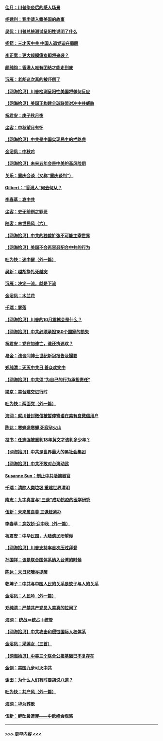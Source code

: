 #### [佳月：川普染疫后的感人场景](../pages/nsc993/n12456994.md?t=10062051) 
#### [杨建利：我申请入籍美国的故事](../pages/nsc993/n12455635.md?t=10062051) 
#### [吴侃：川普总统测试呈阳性说明了什么](../pages/nsc993/n12451869.md?t=10062051) 
#### [扬箭：三才灭中共 中国人退党迫在眉睫](../pages/nsc993/n12451842.md?t=10062051) 
#### [李正宽：更大规模瘟疫即将来袭？](../pages/nsc993/n12451455.md?t=10062051) 
#### [颜纯钩：香港人唯有团结才能走到底](../pages/nsc993/n12450870.md?t=10062051) 
#### [沉雁：老胡这次真的被吓倒了](../pages/nsc993/n12449796.md?t=10062051) 
#### [【网海拾贝】川普检测呈阳性美国将做何反应](../pages/nsc993/n12449042.md?t=10062051) 
#### [【网海拾贝】美国正构建全球联盟对冲中共威胁](../pages/nsc993/n12446580.md?t=10062051) 
#### [祝君安：庚子秋月夜](../pages/nsc993/n12445870.md?t=10062051) 
#### [尘客：中秋望月有怀](../pages/nsc993/n12444632.md?t=10062051) 
#### [【网海拾贝】中共是中国实现民主的拦路虎](../pages/nsc993/n12443573.md?t=10062051) 
#### [金浴凤：中秋吟](../pages/nsc993/n12441773.md?t=10062051) 
#### [【网海拾贝】未来五年会是中美的高风险期](../pages/nsc993/n12440760.md?t=10062051) 
#### [关乐：重庆会谈（又称“重庆谈判”）](../pages/nsc993/n12437525.md?t=10062051) 
#### [Gilbert：“香港人”何去何从？](../pages/nsc993/n12435894.md?t=10062051) 
#### [李春草：哀中共](../pages/nsc993/n12435874.md?t=10062051) 
#### [尘客：史无前例之罪恶](../pages/nsc993/n12435762.md?t=10062051) 
#### [陆客：末世民风（六）](../pages/nsc993/n12435354.md?t=10062051) 
#### [【网海拾贝】中共的独裁扩张不可能主宰世界](../pages/nsc993/n12435151.md?t=10062051) 
#### [【网海拾贝】美国不会再容忍配合中共的行为](../pages/nsc993/n12433808.md?t=10062051) 
#### [吐为快：迷中醒（外一篇）](../pages/nsc993/n12433585.md?t=10062051) 
#### [吴新：越胡挣扎死越突](../pages/nsc993/n12433562.md?t=10062051) 
#### [沉雁：决定一流，就是下流](../pages/nsc993/n12432128.md?t=10062051) 
#### [金浴凤：木兰花](../pages/nsc993/n12432124.md?t=10062051) 
#### [千瑞：寥落](../pages/nsc993/n12432071.md?t=10062051) 
#### [【网海拾贝】川普的10月震撼会是什么？](../pages/nsc993/n12431624.md?t=10062051) 
#### [【网海拾贝】中共必须承担180个国家的损失](../pages/nsc993/n12428893.md?t=10062051) 
#### [祝君安：党在加速亡，谁还执迷欢？](../pages/nsc993/n12428652.md?t=10062051) 
#### [易金：浅谈闫博士世纪新冠报告及撮要](../pages/nsc993/n12426822.md?t=10062051) 
#### [郑纯清：天灭中共日 善众欢笑中](../pages/nsc993/n12426784.md?t=10062051) 
#### [【网海拾贝】中共须“为自己的行为承担责任”](../pages/nsc993/n12426067.md?t=10062051) 
#### [梁京：美台建交进行时](../pages/nsc993/n12424066.md?t=10062051) 
#### [吐为快：两面党（外一篇）](../pages/nsc993/n12424043.md?t=10062051) 
#### [海网：就川普封微信被暂停寄语在美有良微信用户](../pages/nsc993/n12424021.md?t=10062051) 
#### [陈达：寒蝉造寒蝉 死寂孕火山](../pages/nsc993/n12423958.md?t=10062051) 
#### [投书：任志强被重判18年黄文才该判多少年？](../pages/nsc993/n12423672.md?t=10062051) 
#### [【网海拾贝】中共是世界最大的黑社会集团](../pages/nsc993/n12423543.md?t=10062051) 
#### [【网海拾贝】中共不敢对台湾动武](../pages/nsc993/n12421418.md?t=10062051) 
#### [Susanne Sun：制止中共活摘器官](../pages/nsc993/n12419654.md?t=10062051) 
#### [千瑞：清除人类垃圾 重建世界清明](../pages/nsc993/n12419414.md?t=10062051) 
#### [隋志：九字真言与“三退”成功抗疫的医学研究](../pages/nsc993/n12419248.md?t=10062051) 
#### [伍新：未来属良善 三退赶紧办](../pages/nsc993/n12418496.md?t=10062051) 
#### [李春草：念奴娇·迎中秋（外一篇）](../pages/nsc993/n12418465.md?t=10062051) 
#### [祝君安：中华民国，大陆遗民盼望你](../pages/nsc993/n12418089.md?t=10062051) 
#### [【网海拾贝】川普支持率首次压过拜登](../pages/nsc993/n12418050.md?t=10062051) 
#### [孙国祥：该是联合国体系纳入台湾的时候](../pages/nsc993/n12417369.md?t=10062051) 
#### [陈达：末日悲嚎亦提醒](../pages/nsc993/n12416736.md?t=10062051) 
#### [乾坤子：中共与中国人民的关系是蚊子与人的关系](../pages/nsc993/n12416632.md?t=10062051) 
#### [金浴凤：人民吟（外一篇）](../pages/nsc993/n12416567.md?t=10062051) 
#### [郑纯清：严禁共产党员入美真的拉闸了](../pages/nsc993/n12416550.md?t=10062051) 
#### [海网： 统战＝统占＋统管](../pages/nsc993/n12416404.md?t=10062051) 
#### [【网海拾贝】中共攻击和侵蚀国际人权体系](../pages/nsc993/n12416250.md?t=10062051) 
#### [金浴凤：采莲女（三首）](../pages/nsc993/n12415517.md?t=10062051) 
#### [【网海拾贝】中美三个联合公报基础已不复存在](../pages/nsc993/n12415054.md?t=10062051) 
#### [金剑：美国九步可灭中共](../pages/nsc993/n12413183.md?t=10062051) 
#### [谢田：为什么人们有时要胡说八道？](../pages/nsc993/n12411861.md?t=10062051) 
#### [吐为快：共产风（外一篇）](../pages/nsc993/n12411761.md?t=10062051) 
#### [海网：华为葬歌](../pages/nsc993/n12410381.md?t=10062051) 
#### [伍新：醉坠最遭罪——中欧峰会观感](../pages/nsc993/n12410364.md?t=10062051) 

----
#### [ >>> 更早内容 <<< ](../indexes/nsc993-earlier.md)
